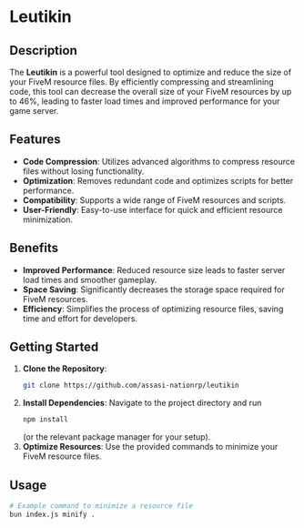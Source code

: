 # Leutikin

## Description
The **Leutikin** is a powerful tool designed to optimize and reduce the size of your FiveM resource files. By efficiently compressing and streamlining code, this tool can decrease the overall size of your FiveM resources by up to 46%, leading to faster load times and improved performance for your game server.

## Features
- **Code Compression**: Utilizes advanced algorithms to compress resource files without losing functionality.
- **Optimization**: Removes redundant code and optimizes scripts for better performance.
- **Compatibility**: Supports a wide range of FiveM resources and scripts.
- **User-Friendly**: Easy-to-use interface for quick and efficient resource minimization.

## Benefits
- **Improved Performance**: Reduced resource size leads to faster server load times and smoother gameplay.
- **Space Saving**: Significantly decreases the storage space required for FiveM resources.
- **Efficiency**: Simplifies the process of optimizing resource files, saving time and effort for developers.

## Getting Started
1. **Clone the Repository**:
    ```bash
    git clone https://github.com/assasi-nationrp/leutikin
    ```
2. **Install Dependencies**: Navigate to the project directory and run
    ```bash
    npm install
    ```
   (or the relevant package manager for your setup).
3. **Optimize Resources**: Use the provided commands to minimize your FiveM resource files.

## Usage
```bash
# Example command to minimize a resource file
bun index.js minify .
